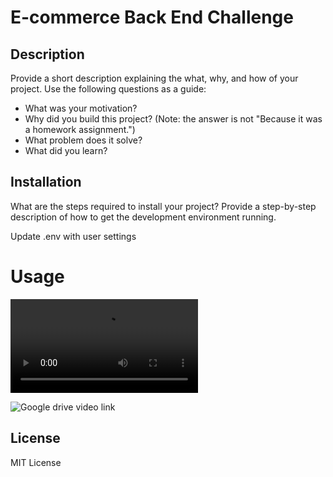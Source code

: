 # E-commerce Back End Challenge

## Description

Provide a short description explaining the what, why, and how of your project. Use the following questions as a guide:

- What was your motivation?
- Why did you build this project? (Note: the answer is not "Because it was a homework assignment.")
- What problem does it solve?
- What did you learn?

## Installation

What are the steps required to install your project? Provide a step-by-step description of how to get the development environment running.

Update .env with user settings

# Usage

![Demo video link](./Demo%20Video/E-Commerce%20Demo.mp4)

![Google drive video link](https://drive.google.com/file/d/1F2iFXn4vH9LtIR17ime10BUQABARTwIG/view)

## License

MIT License